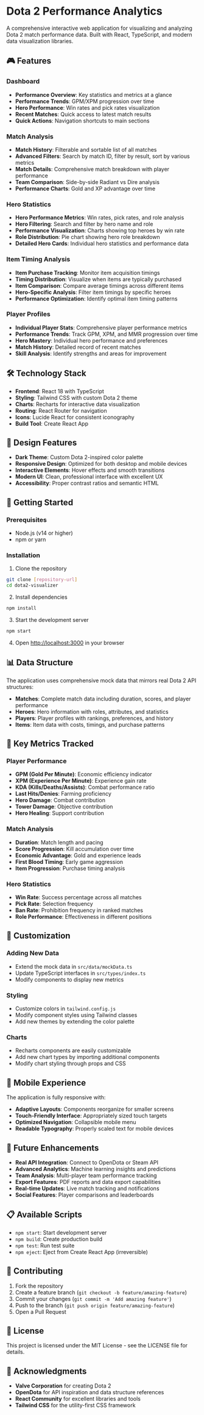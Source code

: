 # Dota 2 Performance Analytics

A comprehensive interactive web application for visualizing and analyzing Dota 2 match performance data. Built with React, TypeScript, and modern data visualization libraries.

## 🎮 Features

### Dashboard
- **Performance Overview**: Key statistics and metrics at a glance
- **Performance Trends**: GPM/XPM progression over time
- **Hero Performance**: Win rates and pick rates visualization
- **Recent Matches**: Quick access to latest match results
- **Quick Actions**: Navigation shortcuts to main sections

### Match Analysis
- **Match History**: Filterable and sortable list of all matches
- **Advanced Filters**: Search by match ID, filter by result, sort by various metrics
- **Match Details**: Comprehensive match breakdown with player performance
- **Team Comparison**: Side-by-side Radiant vs Dire analysis
- **Performance Charts**: Gold and XP advantage over time

### Hero Statistics
- **Hero Performance Metrics**: Win rates, pick rates, and role analysis
- **Hero Filtering**: Search and filter by hero name and role
- **Performance Visualization**: Charts showing top heroes by win rate
- **Role Distribution**: Pie chart showing hero role breakdown
- **Detailed Hero Cards**: Individual hero statistics and performance data

### Item Timing Analysis
- **Item Purchase Tracking**: Monitor item acquisition timings
- **Timing Distribution**: Visualize when items are typically purchased
- **Item Comparison**: Compare average timings across different items
- **Hero-Specific Analysis**: Filter item timings by specific heroes
- **Performance Optimization**: Identify optimal item timing patterns

### Player Profiles
- **Individual Player Stats**: Comprehensive player performance metrics
- **Performance Trends**: Track GPM, XPM, and MMR progression over time
- **Hero Mastery**: Individual hero performance and preferences
- **Match History**: Detailed record of recent matches
- **Skill Analysis**: Identify strengths and areas for improvement

## 🛠 Technology Stack

- **Frontend**: React 18 with TypeScript
- **Styling**: Tailwind CSS with custom Dota 2 theme
- **Charts**: Recharts for interactive data visualization
- **Routing**: React Router for navigation
- **Icons**: Lucide React for consistent iconography
- **Build Tool**: Create React App

## 🎨 Design Features

- **Dark Theme**: Custom Dota 2-inspired color palette
- **Responsive Design**: Optimized for both desktop and mobile devices
- **Interactive Elements**: Hover effects and smooth transitions
- **Modern UI**: Clean, professional interface with excellent UX
- **Accessibility**: Proper contrast ratios and semantic HTML

## 🚀 Getting Started

### Prerequisites
- Node.js (v14 or higher)
- npm or yarn

### Installation

1. Clone the repository
```bash
git clone [repository-url]
cd dota2-visualizer
```

2. Install dependencies
```bash
npm install
```

3. Start the development server
```bash
npm start
```

4. Open [http://localhost:3000](http://localhost:3000) in your browser

## 📊 Data Structure

The application uses comprehensive mock data that mirrors real Dota 2 API structures:

- **Matches**: Complete match data including duration, scores, and player performance
- **Heroes**: Hero information with roles, attributes, and statistics
- **Players**: Player profiles with rankings, preferences, and history
- **Items**: Item data with costs, timings, and purchase patterns

## 🎯 Key Metrics Tracked

### Player Performance
- **GPM (Gold Per Minute)**: Economic efficiency indicator
- **XPM (Experience Per Minute)**: Experience gain rate
- **KDA (Kills/Deaths/Assists)**: Combat performance ratio
- **Last Hits/Denies**: Farming proficiency
- **Hero Damage**: Combat contribution
- **Tower Damage**: Objective contribution
- **Hero Healing**: Support contribution

### Match Analysis
- **Duration**: Match length and pacing
- **Score Progression**: Kill accumulation over time
- **Economic Advantage**: Gold and experience leads
- **First Blood Timing**: Early game aggression
- **Item Progression**: Purchase timing analysis

### Hero Statistics
- **Win Rate**: Success percentage across all matches
- **Pick Rate**: Selection frequency
- **Ban Rate**: Prohibition frequency in ranked matches
- **Role Performance**: Effectiveness in different positions

## 🔧 Customization

### Adding New Data
- Extend the mock data in `src/data/mockData.ts`
- Update TypeScript interfaces in `src/types/index.ts`
- Modify components to display new metrics

### Styling
- Customize colors in `tailwind.config.js`
- Modify component styles using Tailwind classes
- Add new themes by extending the color palette

### Charts
- Recharts components are easily customizable
- Add new chart types by importing additional components
- Modify chart styling through props and CSS

## 📱 Mobile Experience

The application is fully responsive with:
- **Adaptive Layouts**: Components reorganize for smaller screens
- **Touch-Friendly Interface**: Appropriately sized touch targets
- **Optimized Navigation**: Collapsible mobile menu
- **Readable Typography**: Properly scaled text for mobile devices

## 🎲 Future Enhancements

- **Real API Integration**: Connect to OpenDota or Steam API
- **Advanced Analytics**: Machine learning insights and predictions
- **Team Analysis**: Multi-player team performance tracking
- **Export Features**: PDF reports and data export capabilities
- **Real-time Updates**: Live match tracking and notifications
- **Social Features**: Player comparisons and leaderboards

## 📋 Available Scripts

- `npm start`: Start development server
- `npm build`: Create production build
- `npm test`: Run test suite
- `npm eject`: Eject from Create React App (irreversible)

## 🤝 Contributing

1. Fork the repository
2. Create a feature branch (`git checkout -b feature/amazing-feature`)
3. Commit your changes (`git commit -m 'Add amazing feature'`)
4. Push to the branch (`git push origin feature/amazing-feature`)
5. Open a Pull Request

## 📄 License

This project is licensed under the MIT License - see the LICENSE file for details.

## 🙏 Acknowledgments

- **Valve Corporation** for creating Dota 2
- **OpenDota** for API inspiration and data structure references
- **React Community** for excellent libraries and tools
- **Tailwind CSS** for the utility-first CSS framework
